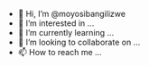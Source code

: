 - 👋 Hi, I’m @moyosibangilizwe
- 👀 I’m interested in ...
- 🌱 I’m currently learning ...
- 💞️ I’m looking to collaborate on ...
- 📫 How to reach me ...

<!---
moyosibangilizwe/moyosibangilizwe is a ✨ special ✨ repository because its `README.md` (this file) appears on your GitHub profile.
You can click the Preview link to take a look at your changes.
--->
